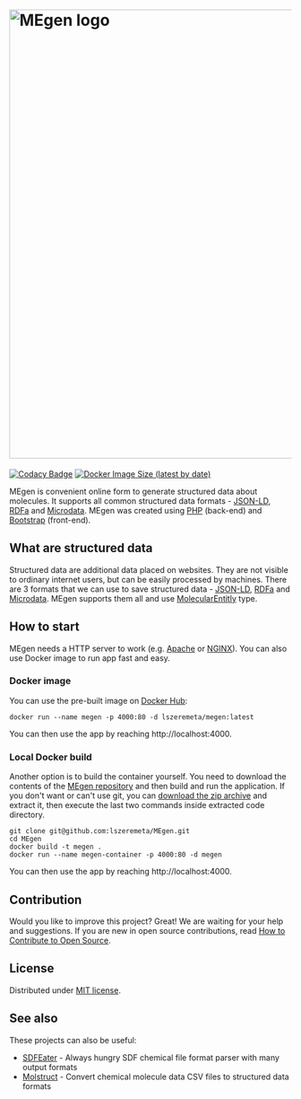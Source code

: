 # <img src="https://raw.githubusercontent.com/lszeremeta/MEgen/master/logo/megen.png" alt="MEgen logo" width="800">

[![Codacy Badge](https://app.codacy.com/project/badge/Grade/842995154df2480ab6b998553c98aa1b)](https://www.codacy.com/gh/lszeremeta/MEgen/dashboard?utm_source=github.com&amp;utm_medium=referral&amp;utm_content=lszeremeta/MEgen&amp;utm_campaign=Badge_Grade) [![Docker Image Size (latest by date)](https://img.shields.io/docker/image-size/lszeremeta/megen?label=Docker%20image%20size)](https://hub.docker.com/r/lszeremeta/megen)

MEgen is convenient online form to generate structured data about molecules. It supports all common structured data formats - [JSON-LD](https://json-ld.org/), [RDFa](http://rdfa.info/) and [Microdata](https://schema.org/docs/gs.html). MEgen was created using [PHP](https://www.php.net/) (back-end) and [Bootstrap](https://getbootstrap.com/) (front-end).

## What are structured data

Structured data are additional data placed on websites. They are not visible to ordinary internet users, but can be easily processed by machines. There are 3 formats that we can use to save structured data - [JSON-LD](https://json-ld.org/), [RDFa](http://rdfa.info/) and [Microdata](https://www.w3.org/TR/microdata/). MEgen supports them all and use [MolecularEntitly](https://bioschemas.org/types/MolecularEntity/) type.

## How to start

MEgen needs a HTTP server to work (e.g. [Apache](https://httpd.apache.org/) or [NGINX](https://www.nginx.com/)). You can also use Docker image to run app fast and easy.

### Docker image

You can use the pre-built image on [Docker Hub](https://hub.docker.com/r/lszeremeta/megen):

    docker run --name megen -p 4000:80 -d lszeremeta/megen:latest

You can then use the app by reaching http://localhost:4000.

### Local Docker build

Another option is to build the container yourself. You need to download the contents of the [MEgen repository](https://github.com/lszeremeta/MEgen) and then build and run the application. If you don't want or can't use git, you can [download the zip archive](https://github.com/lszeremeta/MEgen/archive/master.zip) and extract it, then execute the last two commands inside extracted code directory.

    git clone git@github.com:lszeremeta/MEgen.git
    cd MEgen
    docker build -t megen .
    docker run --name megen-container -p 4000:80 -d megen

You can then use the app by reaching http://localhost:4000.

## Contribution

Would you like to improve this project? Great! We are waiting for your help and suggestions. If you are new in open source contributions, read [How to Contribute to Open Source](https://opensource.guide/how-to-contribute/).

## License

Distributed under [MIT license](https://github.com/lszeremeta/MEgen/blob/master/LICENSE).

## See also

These projects can also be useful:

* [SDFEater](https://github.com/lszeremeta/SDFEater) - Always hungry SDF chemical file format parser with many output formats
* [Molstruct](https://github.com/lszeremeta/molstruct) - Convert chemical molecule data CSV files to structured data formats
